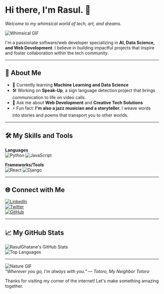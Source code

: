 # Hi there, I'm Rasul. 👋  
*Welcome to my whimsical world of tech, art, and dreams.* 

![Whimsical GIF](https://i.pinimg.com/originals/af/6e/21/af6e213cf897fe5e29f957ccce079f49.gif)

I'm a passionate software/web developer specializing in **AI, Data Science, and Web Development**. I believe in building impactful projects that inspire and foster collaboration within the tech community.  

---

## 🚀 About Me  

- 🌱 Currently learning **Machine Learning and Data Science**  
- 🛠 Working on **Speak-Up**, a sign language detection project that brings communication to life on video calls.  
- 💬 Ask me about **Web Development** and **Creative Tech Solutions**  
- ⚡ Fun fact: **I'm also a jazz musician and a storyteller.** I weave words into stories and poems that transport you to other worlds.  

---

## 🛠️ My Skills and Tools  

**Languages**  
![Python](https://img.shields.io/badge/-Python-blue?logo=python&logoColor=white) ![JavaScript](https://img.shields.io/badge/-JavaScript-yellow?logo=javascript&logoColor=white)  

**Frameworks/Tools**  
![React](https://img.shields.io/badge/-React-blue?logo=react&logoColor=white) ![Django](https://img.shields.io/badge/-Django-green?logo=django&logoColor=white)  

---

## 🌐 Connect with Me  

[![LinkedIn](https://img.shields.io/badge/-LinkedIn-0A66C2?logo=linkedin&logoColor=white)](https://www.linkedin.com/in/rasul-ghatane-071120257/)  
[![Twitter](https://img.shields.io/badge/-Twitter-1DA1F2?logo=twitter&logoColor=white)](https://x.com/RasulGhatane)  
[![GitHub](https://img.shields.io/badge/-GitHub-000000?logo=github&logoColor=white)](https://github.com/RasulGhatane)

---

## 📈 My GitHub Stats  

![RasulGhatane's GitHub Stats](https://github-readme-stats.vercel.app/api?username=RasulGhatane&show_icons=true&theme=calm)  
![Top Languages](https://github-readme-stats.vercel.app/api/top-langs/?username=RasulGhatane&layout=compact&theme=calm)

---

![Nature GIF](https://your-link-to-a-nature-themed-gif.com)  
*"Wherever you go, I'm always with you."*
*— Totoro, My Neighbor Totoro* 

Thanks for visiting my corner of the internet! Let's make something amazing together. 
